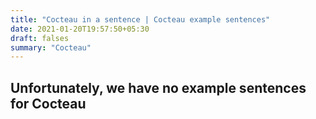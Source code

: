 ```yaml
---
title: "Cocteau in a sentence | Cocteau example sentences"
date: 2021-01-20T19:57:50+05:30
draft: falses
summary: "Cocteau"
---
```

## Unfortunately, we have no example sentences for Cocteau                 
